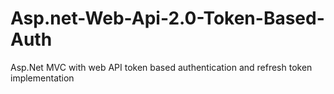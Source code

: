 # Asp.net-Web-Api-2.0-Token-Based-Auth
Asp.Net MVC with web API token based authentication and refresh token implementation 
